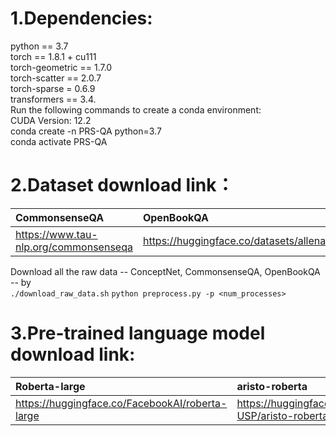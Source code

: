 1.Dependencies:
======================
python == 3.7 <br>
torch == 1.8.1 + cu111 <br>
torch-geometric == 1.7.0 <br>
torch-scatter == 2.0.7 <br>
torch-sparse = 0.6.9 <br>
transformers == 3.4. <br>
Run the following commands to create a conda environment: <br>
CUDA Version: 12.2 <br>
conda create -n PRS-QA python=3.7 <br>
conda activate PRS-QA <br>

2.Dataset download link：
=======================
| CommonsenseQA | OpenBookQA | medqa-usmle |  
| :--- | :--- | :--- |  
| https://www.tau-nlp.org/commonsenseqa | https://huggingface.co/datasets/allenai/openbookqa | https://github.com/jind11/MedQA |  


Download all the raw data -- ConceptNet, CommonsenseQA, OpenBookQA -- by <br>
```./download_raw_data.sh```
```python preprocess.py -p <num_processes>```


3.Pre-trained language model download link:
==========================================
| Roberta-large | aristo-roberta | SapBERT |  
| :--- | :---| :--- |  
| https://huggingface.co/FacebookAI/roberta-large | https://huggingface.co/LIAMF-USP/aristo-roberta | https://huggingface.co/cambridgeltl/SapBERT-from-PubMedBERT-fulltext |  
